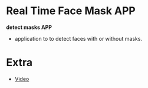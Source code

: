 # Real Time Face Mask APP

**detect masks APP** 

- application to to detect faces with or without masks.

# Extra

- [Video](https://www.linkedin.com/posts/hans-eliot-herzfelder-5b9452160_deeplearning-activity-6868853079987552257-_T5p)
